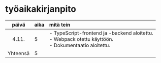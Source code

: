 # työaikakirjanpito

| päivä  | aika | mitä tein  |
| :----: |:-----| :-----|
| 4.11.  | 5    | - TypeScript-frontend ja -backend aloitettu.<br> - Webpack otettu käyttöön.<br> - Dokumentaatio aloitettu. |
| Yhteensä | 5    |